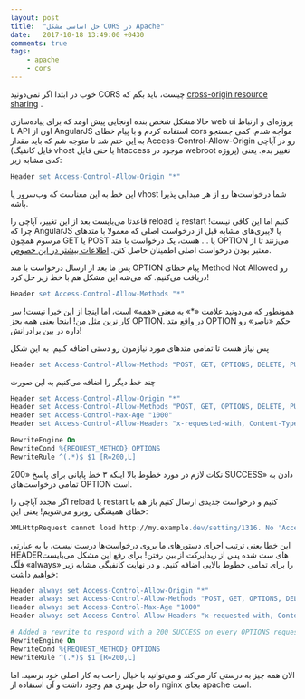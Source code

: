 ```yaml
---
layout: post
title:  "حل اساسی مشکل CORS در Apache"
date:   2017-10-18 13:49:00 +0430
comments: true
tags:
    - apache
    - cors
---
```

خوب در ابتدا اگر نمی‌دونید CORS چیست، باید بگم که [cross-origin resource sharing](https://en.wikipedia.org/wiki/Cross-origin_resource_sharing) .

حالا مشکل شخص بنده اونجایی پیش اومد که برای پیاده‌سازی web ui پروژه‌ای و ارتباط با API اون از AngularJS استفاده کردم و با پیام خطای cors مواجه شدم. کمی جستجو به [این](https://enable-cors.org/server_apache.html) ختم شد تا متوجه شم که باید مقدار Access-Control-Allow-Origin رو در آپاچی (فایل کانفیگ vhost یا حتی فایل htaccess موجود در webroot پروژه) تغییر بدم. یعنی کدی مشابه زیر:

```Apache
Header set Access-Control-Allow-Origin "*"
```

این خط به این معناست که وب‌سرور یا vhost شما درخواست‌ها رو از هر مبدایی پذیرا باشه.

قاعدتا می‌بایست بعد از این تغییر، آپاچی را reload یا restart کنیم اما این کافی نیست! چرا که AngularJS یا لایبری‌های مشابه قبل از درخواست اصلی که معمولا با متد‌های مرسوم همچون GET یا POST یا … هست، یک درخواست با متد OPTION می‌زنند تا از معتبر بودن درخواست اصلی اطمینان حاصل کنن. [اطلاعات بیشتر در این خصوص](https://developer.mozilla.org/en-US/docs/Web/HTTP/Methods/OPTIONS).

پس ما بعد از ارسال درخواست با متد OPTION پیام خطای Method Not Allowed رو دریافت می‌کنیم. که می‌شه این مشکل هم با خط زیر حل کرد!

```Apache
Header set Access-Control-Allow-Methods "*"
```

همونطور که می‌دونید علامت «*» به معنی «همه» است، اما اینجا از این خبرا نیست! سر کار نرین مثل من! اینجا یعنی همه بجز OPTION. در واقع متد OPTION حکم «ناصر» رو داره در بین برادرانش!

پس نیاز هست تا تمامی متد‌های مورد نیازمون رو دستی اضافه کنیم. به این شکل

```Apache
Header set Access-Control-Allow-Methods "POST, GET, OPTIONS, DELETE, PUT"
```

چند خط دیگر را اضافه می‌کنیم به این صورت

```Apache
Header set Access-Control-Allow-Origin "*"
Header set Access-Control-Allow-Methods "POST, GET, OPTIONS, DELETE, PUT"
Header set Access-Control-Max-Age "1000"
Header set Access-Control-Allow-Headers "x-requested-with, Content-Type, origin, authorization, accept, client-security-token"

RewriteEngine On
RewriteCond %{REQUEST_METHOD} OPTIONS
RewriteRule ^(.*)$ $1 [R=200,L]
```

نکات لازم در مورد خطوط بالا اینکه ۳ خط پایانی برای پاسخ «200 SUCCESS» دادن به تمامی درخواست‌های OPTION است.

اگر مجدد آپاچی را reload یا restart کنیم و درخواست جدیدی ارسال کنیم باز هم با خطای همیشگی روبرو می‌شویم! یعنی این:

```Apache
XMLHttpRequest cannot load http://my.example.dev/setting/1316. No 'Access-Control-Allow-Origin' header is present on the requested resource. Origin 'http://mydevsite.dev' is therefore not allowed access. 
```

این خطا یعنی ترتیب اجرای دستورهای ما بروی درخواست‌ها درست نیست، یا به عبارتی HEADERهای ست شده پس از ریدایرکت از بین رفتن! برای رفع این مشکل می‌بایست فلَگ «always» را برای تمامی خطوط بالایی اضافه کنیم. و در نهایت کانفیگی مشابه زیر خواهیم داشت:

```Apache
Header always set Access-Control-Allow-Origin "*"
Header always set Access-Control-Allow-Methods "POST, GET, OPTIONS, DELETE, PUT"
Header always set Access-Control-Max-Age "1000"
Header always set Access-Control-Allow-Headers "x-requested-with, Content-Type, origin, authorization, accept, client-security-token"

# Added a rewrite to respond with a 200 SUCCESS on every OPTIONS request
RewriteEngine On
RewriteCond %{REQUEST_METHOD} OPTIONS
RewriteRule ^(.*)$ $1 [R=200,L]
```

الان همه چیز به درستی کار می‌کند و می‌توانید با خیال راحت به کار اصلی خود برسید. اما راه حل بهتری هم وجود داشت و آن استفاده از nginx بجای apache است.